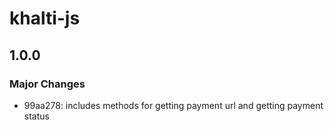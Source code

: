 # khalti-js

## 1.0.0

### Major Changes

- 99aa278: includes methods for getting payment url and getting payment status
